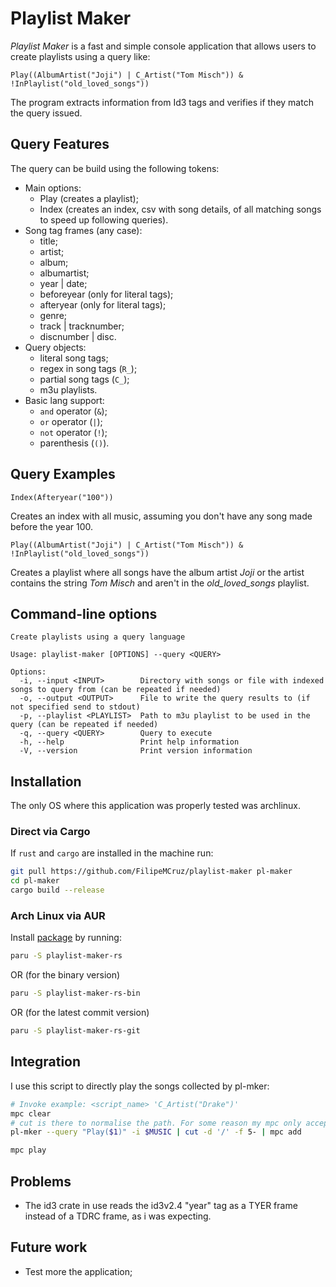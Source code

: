 # Playlist Maker

_Playlist Maker_ is a fast and simple console application that allows users to create playlists using a query like:

```none
Play((AlbumArtist("Joji") | C_Artist("Tom Misch")) & !InPlaylist("old_loved_songs"))
```

The program extracts information from Id3 tags and verifies if they match the query issued.

## Query Features

The query can be build using the following tokens:

- Main options:
  - Play (creates a playlist);
  - Index (creates an index, csv with song details, of all matching songs to speed up following queries).
- Song tag frames (any case):
  - title;
  - artist;
  - album;
  - albumartist;
  - year | date;
  - beforeyear (only for literal tags);
  - afteryear (only for literal tags);
  - genre;
  - track | tracknumber;
  - discnumber | disc.
- Query objects:
  - literal song tags;
  - regex in song tags (`R_`);
  - partial song tags (`C_`);
  - m3u playlists.
- Basic lang support:
  - `and` operator (`&`);
  - `or` operator (`|`);
  - `not` operator (`!`);
  - parenthesis (`()`).

## Query Examples

```none
Index(Afteryear("100"))
```

Creates an index with all music, assuming you don't have any song made before the year 100.

```none
Play((AlbumArtist("Joji") | C_Artist("Tom Misch")) & !InPlaylist("old_loved_songs"))
```

Creates a playlist where all songs have the album artist _Joji_ or the artist contains the string _Tom Misch_ and aren't
in the _old_loved_songs_ playlist.

## Command-line options

``` none
Create playlists using a query language

Usage: playlist-maker [OPTIONS] --query <QUERY>

Options:
  -i, --input <INPUT>        Directory with songs or file with indexed songs to query from (can be repeated if needed)
  -o, --output <OUTPUT>      File to write the query results to (if not specified send to stdout)
  -p, --playlist <PLAYLIST>  Path to m3u playlist to be used in the query (can be repeated if needed)
  -q, --query <QUERY>        Query to execute
  -h, --help                 Print help information
  -V, --version              Print version information
```

## Installation

The only OS where this application was properly tested was archlinux.

### Direct via Cargo

If `rust` and `cargo` are installed in the machine run:

``` sh
git pull https://github.com/FilipeMCruz/playlist-maker pl-maker
cd pl-maker
cargo build --release
```

### Arch Linux via AUR

Install [package](https://aur.archlinux.org/packages/playlist-maker-rs) by running:

``` sh
paru -S playlist-maker-rs
```

OR (for the binary version)

``` sh
paru -S playlist-maker-rs-bin
```

OR (for the latest commit version)

``` sh
paru -S playlist-maker-rs-git
```

## Integration

I use this script to directly play the songs collected by pl-mker:

```sh
# Invoke example: <script_name> 'C_Artist("Drake")'
mpc clear
# cut is there to normalise the path. For some reason my mpc only accepts paths starting inside $MUSIC
pl-mker --query "Play($1)" -i $MUSIC | cut -d '/' -f 5- | mpc add

mpc play
```

## Problems

- The id3 crate in use reads the id3v2.4 "year" tag as a TYER frame instead of a TDRC frame, as i was expecting.

## Future work

- Test more the application;
